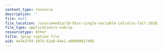 ```yaml
---
content_type: resource
description: ''
file: null
file_location: /coursemedia/18-01sc-single-variable-calculus-fall-2010/4e7e2793197552a884e1e8b000017405_HgEqXhsIq_g.vtt
file_type: application/x-subrip
resourcetype: Other
title: 3play caption file
uid: 4e7e2793-1975-52a8-84e1-e8b000017405
---
```

